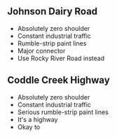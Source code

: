 ## Johnson Dairy Road

* Absolutely zero shoulder
* Constant industrial traffic
* Rumble-strip paint lines
* Major connector
* Use Rocky River Road instead

## Coddle Creek Highway

- Absolutely zero shoulder
- Constant industrial traffic
- Serious rumble-strip paint lines
- It's a highway
- Okay to 